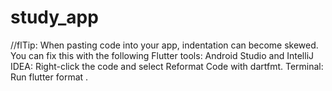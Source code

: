 # study_app



//flTip: When pasting code into your app, indentation can become skewed. You can fix this with the following Flutter tools:
    Android Studio and IntelliJ IDEA: Right-click the code and select Reformat Code with dartfmt.
    Terminal: Run flutter format <filename>.